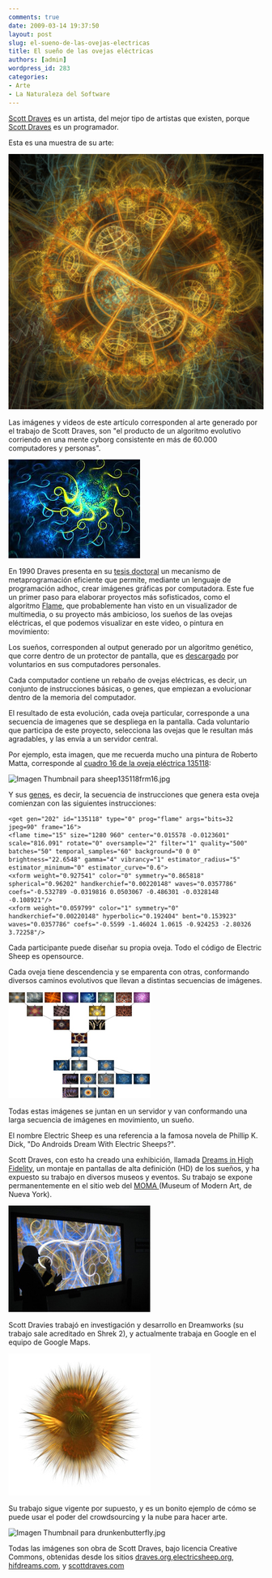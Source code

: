 ```yaml
---
comments: true
date: 2009-03-14 19:37:50
layout: post
slug: el-sueno-de-las-ovejas-electricas
title: El sueño de las ovejas eléctricas
authors: [admin]
wordpress_id: 283
categories:
- Arte
- La Naturaleza del Software
---
```


[Scott Draves](http://www.scottdraves.com/) es un artista, del mejor tipo de artistas que existen, porque [Scott Draves](http://draves.org/blog/) es un programador.

Esta es una muestra de su arte:

![](dream-191-14533.jpg)

Las imágenes y videos de este artículo corresponden al arte generado por el trabajo de Scott Draves, son "el producto de un algoritmo evolutivo corriendo en una mente cyborg consistente en más de 60.000 computadores y personas".

![](sheep135118.jpg)

En 1990 Draves presenta en su [tesis doctoral](http://draves.org/cmu-research/diss/main.html) un mecanismo de metaprogramación eficiente que permite, mediante un lenguaje de programación adhoc, crear imágenes gráficas por computadora. Este fue un primer paso para elaborar proyectos más sofisticados, como el algoritmo [Flame](http://flam3.com/), que probablemente han visto en un visualizador de multimedia, o su proyecto más ambicioso, los sueños de las ovejas eléctricas, el que podemos visualizar en este video, o pintura en movimiento:

Los sueños, corresponden al output generado por un algoritmo genético, que corre dentro de un protector de pantalla, que es [descargado](http://electricsheep.org/index.cgi?&menu=download) por voluntarios en sus computadores personales.

Cada computador contiene un rebaño de ovejas eléctricas, es decir, un conjunto de instrucciones básicas, o genes, que empiezan a evolucionar dentro de la memoria del computador.

El resultado de esta evolución, cada oveja particular, corresponde a una secuencia de imagenes que se despliega en la pantalla. Cada voluntario que participa de este proyecto, selecciona las ovejas que le resultan más agradables, y las envía a un servidor central.

Por ejemplo, esta imagen, que me recuerda mucho una pintura de Roberto Matta, corresponde al [cuadro 16 de la oveja eléctrica 135118](http://sheepserver.net/v2d6/cgi/frame.cgi?id=135118&frame=16):

![Imagen Thumbnail para sheep135118frm16.jpg](sheep135118frm16-thumb-500x375-527.jpg)

Y sus [genes](http://sheepserver.net/v2d6/cgi/frame?id=135118&frame=16&genes=1), es decir, la secuencia de instrucciones que genera esta oveja comienzan con las siguientes instrucciones:

```
<get gen="202" id="135118" type="0" prog="flame" args="bits=32 jpeg=90" frame="16">
<flame time="15" size="1280 960" center="0.015578 -0.0123601" scale="816.091" rotate="0" oversample="2" filter="1" quality="500" batches="50" temporal_samples="60" background="0 0 0" brightness="22.6548" gamma="4" vibrancy="1" estimator_radius="5" estimator_minimum="0" estimator_curve="0.6">  
<xform weight="0.927541" color="0" symmetry="0.865818" spherical="0.96202" handkerchief="0.00220148" waves="0.0357786" coefs="-0.532789 -0.0319816 0.0503067 -0.486301 -0.0328148 -0.108921"/>  
<xform weight="0.059799" color="1" symmetry="0" handkerchief="0.00220148" hyperbolic="0.192404" bent="0.153923" waves="0.0357786" coefs="-0.5599 -1.46024 1.0615 -0.924253 -2.80326 3.72258"/>
```
  


Cada participante puede diseñar su propia oveja. Todo el código de Electric Sheep es opensource.

Cada oveja tiene descendencia y se emparenta con otras, conformando diversos caminos evolutivos que llevan a distintas secuencias de imágenes.

![family_tree.jpg](family_tree.jpg)

Todas estas imágenes se juntan en un servidor y van conformando una larga secuencia de imágenes en movimiento, un sueño.

El nombre Electric Sheep es una referencia a la famosa novela de Phillip K. Dick, "Do Androids Dream With Electric Sheeps?".

Scott Draves, con esto ha creado una exhibición, llamada [Dreams in High Fidelity](http://hifidreams.com/), un montaje en pantallas de alta definición (HD) de los sueños, y ha expuesto su trabajo en diversos museos y eventos. Su trabajo se expone permanentemente en el sitio web del [MOMA ](http://www.moma.org/)(Museum of Modern Art, de Nueva York).

![](LCD_Scott_Draves_01.small.jpg)

  
Scott Dravies trabajó en investigación y desarrollo en Dreamworks (su trabajo sale acreditado en Shrek 2), y actualmente trabaja en Google en el equipo de Google Maps.

![dream-165-25305.small.jpg](dream-165-25305.small.jpg)

Su trabajo sigue vigente por supuesto, y es un bonito ejemplo de cómo se puede usar el poder del crowdsourcing y la nube para hacer arte.

![Imagen Thumbnail para drunkenbutterfly.jpg](/images/drunkenbutterfly-thumb-500x375-532.jpg)

Todas las imágenes son obra de Scott Draves, bajo licencia Creative Commons, obtenidas desde los sitios [draves.org](http://draves.org/),[electricsheep.org](http://electricsheep.org/), [hifdreams.com](http://hifidreams.com/), y [scottdraves.com](http://www.scottdraves.com/)




